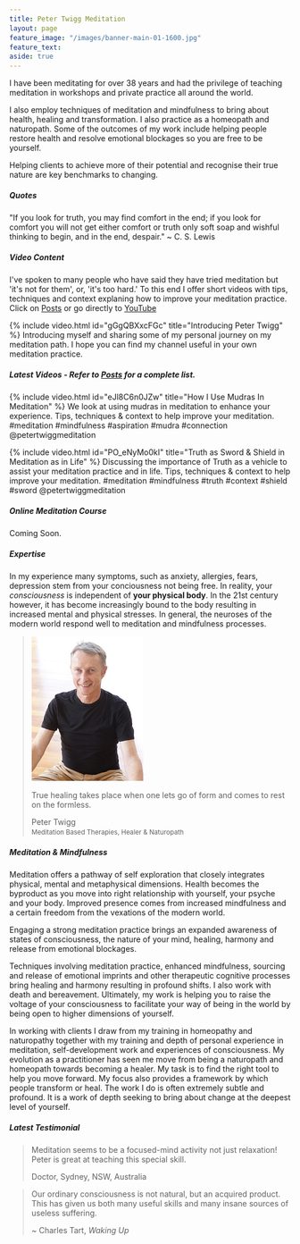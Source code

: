 ```yaml
---
title: Peter Twigg Meditation
layout: page
feature_image: "/images/banner-main-01-1600.jpg"
feature_text:
aside: true
---
```


I have been meditating for over 38 years and had the privilege of teaching meditation in workshops and private practice all around the world.

I also employ techniques of meditation and mindfulness to bring about health, healing and transformation. I also practice as a homeopath and naturopath. Some of the outcomes of my work include helping people restore health and resolve emotional blockages so you are free to be yourself. 

Helping clients to achieve more of their potential and recognise their true nature are key benchmarks to changing. 
##### Quotes 
"If you look for truth, you may find comfort in the end; if you look for comfort you will not get either comfort or truth only soft soap and wishful thinking to begin, and in the end, despair." ~  C. S. Lewis
##### Video Content
I've spoken to many people who have said they have tried meditation but 'it's not for them', or, 'it's too hard.' To this end I offer short videos with tips, techniques and context explaning how to improve your meditation practice. Click on [Posts](/blog) or go directly to [YouTube](https://www.youtube.com/channel/UC8Ik2FYO2lu71QjNKxUW-qw)

{% include video.html id="gGgQBXxcFGc" title="Introducing Peter Twigg" %}
Introducing myself and sharing some of my personal journey on my meditation path. I hope you can find my channel useful in your own meditation practice. 
##### Latest Videos - Refer to [Posts](/blog) for a complete list.  



{% include video.html id="eJl8C6n0JZw" title="How I Use Mudras In Meditation" %}
We look at using mudras in meditation to enhance your experience. 
Tips, techniques & context to help improve your meditation.
#meditation #mindfulness #aspiration #mudra #connection @petertwiggmeditation

{% include video.html id="PO_eNyMo0kI" title="Truth as Sword & Shield in Meditation as in Life" %}
Discussing the importance of Truth as a vehicle to assist your meditation practice and in life. Tips, techniques & context to help improve your meditation.
#meditation #mindfulness #truth #context #shield #sword @petertwiggmeditation

##### Online Meditation Course
Coming Soon.

##### Expertise
In my experience many symptoms, such as anxiety, allergies, fears, depression stem from your conciousness not being free. In reality, your _consciousness_ is independent of **your physical body**. In the 21st century however, it has become increasingly bound to the body resulting in increased mental and physical stresses. In general, the neuroses of the modern world respond well to meditation and mindfulness processes.

<blockquote class="photo">
	<img src="/images/peter-twigg-photo.jpg" width="200">
	<p>True healing takes place when one lets go of form and comes to rest on the formless.</p>
	<footer>Peter Twigg<br><small>Meditation Based Therapies, Healer & Naturopath</small></footer>
</blockquote>

##### Meditation & Mindfulness
Meditation offers a pathway of self exploration that closely integrates physical, mental and metaphysical dimensions. Health becomes the byproduct as you move into right relationship with yourself, your psyche and your body. Improved presence comes from increased mindfulness and a certain freedom from the vexations of the modern world. 

Engaging a strong meditation practice brings an expanded awareness of states of consciousness, the nature of your mind, healing, harmony and release from emotional blockages.

Techniques involving meditation practice, enhanced mindfulness, sourcing and release of emotional imprints and other therapeutic cognitive processes bring healing and harmony resulting in profound shifts. I also work with death and bereavement.  Ultimately, my work is helping you to raise the voltage of your consciousness to facilitate your way of being in the world by being open to higher dimensions of yourself.

In working with clients I draw from my training in homeopathy and naturopathy together with my training and depth of personal experience in meditation, self-development work and experiences of consciousness. My evolution as a practitioner has seen me move from being a naturopath and homeopath towards becoming a healer. My task is to find the right tool to help you move forward. My focus also provides a framework by which people transform or heal. The work I do is often extremely subtle and profound. It is a work of depth seeking to bring about change at the deepest level of yourself.

##### Latest Testimonial 
>Meditation seems to be a focused-mind activity not just relaxation! Peter is great at teaching this special skill.
> <footer> Doctor, Sydney, NSW, Australia</footer>

<blockquote class="photo">
		<p>Our ordinary consciousness is not natural, but an acquired product. This has given us both many useful skills and many insane sources of useless suffering.</p>
	<footer>~ Charles Tart, <i>Waking Up</i></footer>
</blockquote>
